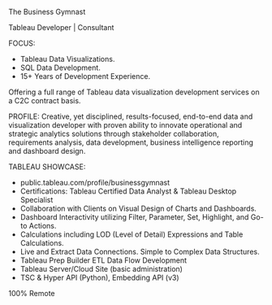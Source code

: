 The Business Gymnast

Tableau Developer | Consultant

FOCUS: 
- Tableau Data Visualizations.
- SQL Data Development.
- 15+ Years of Development Experience.

Offering a full range of Tableau data visualization development services on a C2C contract basis. 
 
PROFILE: 
Creative, yet disciplined, results-focused, end-to-end data and visualization developer with proven ability to innovate operational and strategic analytics solutions through stakeholder collaboration, requirements analysis, data development, business intelligence reporting and dashboard design.
 
TABLEAU SHOWCASE:
- public.tableau.com/profile/businessgymnast
- Certifications: Tableau Certified Data Analyst & Tableau Desktop Specialist
- Collaboration with Clients on Visual Design of Charts and Dashboards.
- Dashboard Interactivity utilizing Filter, Parameter, Set, Highlight, and Go-to Actions.
- Calculations including LOD (Level of Detail) Expressions and Table Calculations.
- Live and Extract Data Connections. Simple to Complex Data Structures.
- Tableau Prep Builder ETL Data Flow Development
- Tableau Server/Cloud Site (basic administration)
- TSC & Hyper API (Python), Embedding API (v3)

100% Remote

<!---
BusinessGymnast/BusinessGymnast is a ✨ special ✨ repository because its `README.md` (this file) appears on your GitHub profile.
You can click the Preview link to take a look at your changes.
--->
